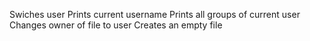 Swiches user
Prints current username
Prints all groups of current user
Changes owner of file to user
Creates an empty file





